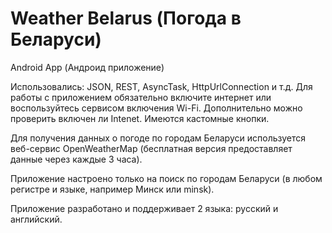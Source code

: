 # Weather Belarus (Погода в Беларуси)
Android App (Андроид приложение)

Использовались: JSON, REST, AsyncTask, HttpUrlConnection и т.д. Для работы с приложением обязательно включите интернет или воспользуйтесь сервисом включения Wi-Fi. Дополнительно можно проверить включен ли Intenet. Имеются кастомные кнопки.

Для получения данных о погоде по городам Беларуси используется веб-сервис OpenWeatherMap (бесплатная версия предоставляет данные через каждые 3 часа).

Приложение настроено только на поиск по городам Беларуси (в любом регистре и языке, например Минск или minsk).

Приложение разработано и поддерживает 2 языка: русский и английский.






